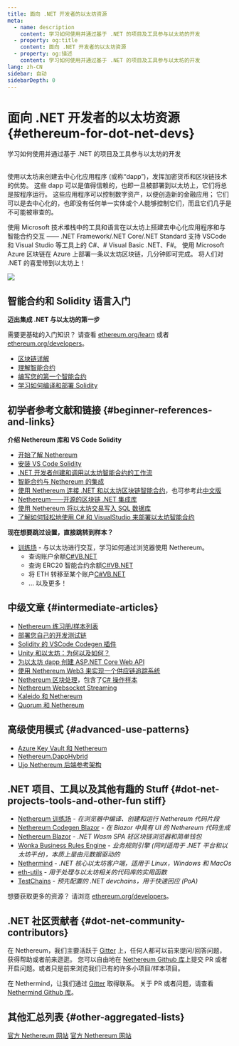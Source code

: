 ```yaml
---
title: 面向 .NET 开发者的以太坊资源
meta:
  - name: description
    content: 学习如何使用并通过基于 .NET 的项目及工具参与以太坊的开发
  - property: og:title
    content: 面向 .NET 开发者的以太坊资源
  - property: og:描述
    content: 学习如何使用并通过基于 .NET 的项目及工具参与以太坊的开发
lang: zh-CN
sidebar: 自动
sidebarDepth: 0
---
```


# 面向 .NET 开发者的以太坊资源 {#ethereum-for-dot-net-devs}

<div class="featured">学习如何使用并通过基于 .NET 的项目及工具参与以太坊的开发</div><br>

使用以太坊来创建去中心化应用程序 (或称“dapp”)，发挥加密货币和区块链技术的优势。 这些 dapp 可以是值得信赖的，也即一旦被部署到以太坊上，它们将总是按程序运行。 这些应用程序可以控制数字资产，以便创造新的金融应用； 它们可以是去中心化的，也即没有任何单一实体或个人能够控制它们，而且它们几乎是不可能被审查的。

使用 Microsoft 技术堆栈中的工具和语言在以太坊上搭建去中心化应用程序和与智能合约交互 —— .NET Framework/.NET Core/.NET Standard 支持 VSCode 和 Visual Studio 等工具上的 C#、# Visual Basic .NET、F#。 使用 Microsoft Azure 区块链在 Azure 上部署一条以太坊区块链，几分钟即可完成。 将人们对 .NET 的喜爱带到以太坊上！

<img src="https://raw.githubusercontent.com/Nethereum/Nethereum/master/logos/logo192x192t.png" />

## 智能合约和 Solidity 语言入门

**迈出集成 .NET 与以太坊的第一步**

需要更基础的入门知识？ 请查看 [ethereum.org/learn](/zh/learn/) 或者 [ethereum.org/developers](/zh/developers/)。

- [区块链详解](https://kauri.io/article/d55684513211466da7f8cc03987607d5/blockchain-explained)
- [理解智能合约](https://kauri.io/article/e4f66c6079e74a4a9b532148d3158188/ethereum-101-part-5-the-smart-contract)
- [编写您的第一个智能合约](https://kauri.io/article/124b7db1d0cf4f47b414f8b13c9d66e2/remix-ide-your-first-smart-contract)
- [学习如何编译和部署 Solidity](https://kauri.io/article/973c5f54c4434bb1b0160cff8c695369/understanding-smart-contract-compilation-and-deployment)

## 初学者参考文献和链接 {#beginner-references-and-links}

**介绍 Nethereum 库和 VS Code Solidity**

- [开始了解 Nethereum](https://docs.nethereum.com/en/latest/getting-started/)
- [安装 VS Code Solidity](https://marketplace.visualstudio.com/items?itemName=JuanBlanco.solidity)
- [.NET 开发者创建和调用以太坊智能合约的工作流](https://medium.com/coinmonks/a-net-developers-workflow-for-creating-and-calling-ethereum-smart-contracts-44714f191db2)
- [智能合约与 Nethereum 的集成](https://kauri.io/article/b54334b0695342c1bbe161c4c4467b50/smart-contracts-integration-with-nethereum)
- [使用 Nethereum 连接 .NET 和以太坊区块链智能合约](https://medium.com/my-blockchain-development-daily-journey/interfacing-net-and-ethereum-blockchain-smart-contracts-with-nethereum-2fa3729ac933)，也可参考此[中文版](https://medium.com/my-blockchain-development-daily-journey/%E4%BD%BF%E7%94%A8nethereum%E9%80%A3%E6%8E%A5-net%E5%92%8C%E4%BB%A5%E5%A4%AA%E7%B6%B2%E5%8D%80%E5%A1%8A%E9%8F%88%E6%99%BA%E8%83%BD%E5%90%88%E7%B4%84-4a96d35ad1e1)
- [Nethereum——开源的区块链 .NET 集成库](https://kauri.io/article/d15dfd4903f149cdb84b3ce666103b52/v1/nethereum-an-open-source-.net-integration-library-for-blockchain)
- [使用 Nethereum 将以太坊交易写入 SQL 数据库](https://medium.com/coinmonks/writing-ethereum-transactions-to-sql-database-using-nethereum-fd94e0e4fa36)
- [了解如何轻松地使用 C# 和 VisualStudio 来部署以太坊智能合约](https://koukia.ca/deploy-ethereum-smart-contracts-using-c-and-visualstudio-5be188ae928c) <br>

**现在想要跳过设置，直接跳转到样本？**

- [训练场](http://playground.nethereum.com/) - 与以太坊进行交互，学习如何通过浏览器使用 Nethereum。
  - 查询账户余额[C#](http://playground.nethereum.com/csharp/id/1001)[VB.NET](http://playground.nethereum.com/vb/id/2001)
  - 查询 ERC20 智能合约余额[C#](http://playground.nethereum.com/csharp/id/1005)[VB.NET](http://playground.nethereum.com/vb/id/2004)
  - 将 ETH 转移至某个账户[C#](http://playground.nethereum.com/vb/id/2003)[VB.NET](http://playground.nethereum.com/vb/id/2003)
  - ... 以及更多！

## 中级文章 {#intermediate-articles}

- [Nethereum 练习册/样本列表](http://docs.nethereum.com/en/latest/Nethereum.Workbooks/docs/)
- [部署您自己的开发测试链](https://github.com/Nethereum/Testchains)
- [Solidity 的 VSCode Codegen 插件](https://docs.nethereum.com/en/latest/nethereum-codegen-vscodesolidity/)
- [Unity 和以太坊：为何以及如何？](https://www.raywenderlich.com/5509-unity-and-ethereum-why-and-how)
- [为以太坊 dapp 创建 ASP.NET Core Web API](https://tech-mint.com/create-asp-net-core-web-api-for-ethereum-dapps/)
- [使用 Nethereum Web3 来实现一个供应链追踪系统](http://blog.pomiager.com/post/using-nethereum-web3-to-implement-a-supply-chain-traking-system4)
- [Nethereum 区块处理](https://nethereum.readthedocs.io/en/latest/nethereum-block-processing-detail/)，包含了[C# 操作样本](http://playground.nethereum.com/csharp/id/1025)
- [Nethereum Websocket Streaming](https://nethereum.readthedocs.io/en/latest/nethereum-subscriptions-streaming/)
- [Kaleido 和 Nethereum](https://kaleido.io/kaleido-and-nethereum/)
- [Quorum 和 Nethereum](https://github.com/Nethereum/Nethereum/blob/master/src/Nethereum.Quorum/README.md)

## 高级使用模式 {#advanced-use-patterns}

- [Azure Key Vault 和 Nethereum](https://github.com/Azure-Samples/bc-community-samples/tree/master/akv-nethereum)
- [Nethereum.DappHybrid](https://github.com/Nethereum/Nethereum.DappHybrid)
- [Ujo Nethereum 后端参考架构](https://docs.nethereum.com/en/latest/nethereum-ujo-backend-sample/)

## .NET 项目、工具以及其他有趣的 Stuff {#dot-net-projects-tools-and-other-fun stiff}

- [Nethereum 训练场](http://playground.nethereum.com/) - _在浏览器中编译、创建和运行 Nethereum 代码片段_
- [Nethereum Codegen Blazor](https://github.com/Nethereum/Nethereum.CodeGen.Blazor) - _在 Blazor 中具有 UI 的 Nethereum 代码生成_
- [Nethereum Blazor](https://github.com/Nethereum/NethereumBlazor) - _.NET Wasm SPA 轻区块链浏览器和简单钱包_
- [Wonka Business Rules Engine](https://docs.nethereum.com/en/latest/wonka/) - _业务规则引擎 (同时适用于 .NET 平台和以太坊平台)，本质上是由元数据驱动的_
- [Nethermind](https://github.com/NethermindEth/nethermind) - _.NET 核心以太坊客户端，适用于 Linux，Windows 和 MacOs_
- [eth-utils](https://github.com/ethereum/eth-utils/) - _用于处理与以太坊相关的代码库的实用函数_
- [TestChains](https://github.com/Nethereum/TestChains) - _预先配置的 .NET devchains，用于快速回应 (PoA)_

想要获取更多的资源？ 请浏览 [ethereum.org/developers](/zh/developers/)。

## .NET 社区贡献者 {#dot-net-community-contributors}

在 Nethereum，我们主要活跃于 [Gitter](https://gitter.im/Nethereum/Nethereum) 上，任何人都可以前来提问/回答问题，获得帮助或者前来逛逛。 您可以自由地在 [Nethereum Github 库](https://github.com/Nethereum)上提交 PR 或者开启问题。或者只是前来浏览我们已有的许多小项目/样本项目。

在 Nethermind，让我们通过 [Gitter](https://gitter.im/nethermindeth/nethermind) 取得联系。 关于 PR 或者问题，请查看 [Nethermind Github 库](https://github.com/NethermindEth/nethermind)。

## 其他汇总列表 {#other-aggregated-lists}

[官方 Nethereum 网站](https://nethereum.com/) [官方 Nethereum 网站](https://nethermind.io/)
